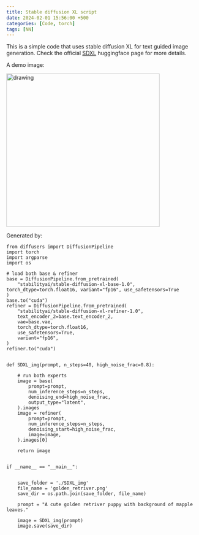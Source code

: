 ```yaml
---
title: Stable diffusion XL script
date: 2024-02-01 15:56:00 +500
categories: [Code, torch]
tags: [NN]
---
```

This is a simple code that uses stable diffusion XL for text guided image generation. Check the official [SDXL](https://huggingface.co/docs/diffusers/en/using-diffusers/sdxl) huggingface page for more details. 

A demo image: <br /> 

<img src="{{ site.url }}/assets/img/2024-02-01/golden_retriver.png" alt="drawing" width="400"/>
<!-- ![puar1]({{ site.url }}/assets/img/2024-02-01/golden_retriver.png) -->

Generated by:
```
from diffusers import DiffusionPipeline
import torch
import argparse
import os

# load both base & refiner
base = DiffusionPipeline.from_pretrained(
    "stabilityai/stable-diffusion-xl-base-1.0", torch_dtype=torch.float16, variant="fp16", use_safetensors=True
)
base.to("cuda")
refiner = DiffusionPipeline.from_pretrained(
    "stabilityai/stable-diffusion-xl-refiner-1.0",
    text_encoder_2=base.text_encoder_2,
    vae=base.vae,
    torch_dtype=torch.float16,
    use_safetensors=True,
    variant="fp16",
)
refiner.to("cuda")


def SDXL_img(prompt, n_steps=40, high_noise_frac=0.8):

    # run both experts
    image = base(
        prompt=prompt,
        num_inference_steps=n_steps,
        denoising_end=high_noise_frac,
        output_type="latent",
    ).images
    image = refiner(
        prompt=prompt,
        num_inference_steps=n_steps,
        denoising_start=high_noise_frac,
        image=image,
    ).images[0]

    return image


if __name__ == "__main__":


    save_folder = './SDXL_img'
    file_name = 'golden_retriver.png'
    save_dir = os.path.join(save_folder, file_name)

    prompt = "A cute golden retriver puppy with background of mapple leaves."

    image = SDXL_img(prompt)
    image.save(save_dir)
```
